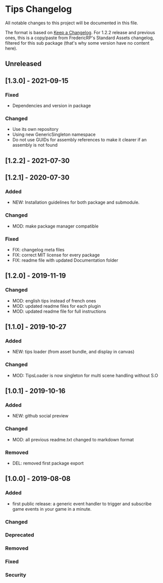 # Tips Changelog
All notable changes to this project will be documented in this file.

The format is based on [Keep a Changelog](https://keepachangelog.com/en/1.0.0/).
For 1.2.2 release and previous ones, this is a copy/paste from FredericRP's Standard Assets changelog, filtered for this sub package (that's why some version have no content here).

## Unreleased

## [1.3.0] - 2021-09-15

### Fixed
- Dependencies and version in package

### Changed
- Use its own repository
- Using new GenericSingleton namespace
- Do not use GUIDs for assembly references to make it clearer if an assembly is not found

## [1.2.2] - 2021-07-30

## [1.2.1] - 2020-07-30

### Added
- NEW: Installation guidelines for both package and submodule.

### Changed
- MOD: make package manager compatible

### Fixed
- FIX: changelog meta files
- FIX: correct MIT license for every package
- FIX: readme file with updated Documentation folder

## [1.2.0] - 2019-11-19

### Changed
- MOD: english tips instead of french ones
- MOD: updated readme files for each plugin
- MOD: updated readme file for full instructions

## [1.1.0] - 2019-10-27

### Added
- NEW: tips loader (from asset bundle, and display in canvas)

### Changed
- MOD: TipsLoader is now  singleton for multi scene handling without S.O

## [1.0.1] - 2019-10-16

### Added
- NEW: github social preview

### Changed
- MOD: all previous readme.txt changed to markdown format

### Removed
- DEL: removed first package export

## [1.0.0] - 2019-08-08

### Added
- first public release: a generic event handler to trigger and subscribe game events in your game in a minute.

### Changed

### Deprecated

### Removed

### Fixed

### Security

